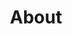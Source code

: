 ---
title: About
bio: "Hey, I'm Eldhose Kuriyan—an Art Director and Graphic Designer based in Toronto. I believe the most impactful design comes from truly understanding vision and purpose. That's why my process starts by stepping into my client's perspective, ensuring that the work I create isn't just visually striking but delivers real, meaningful results."
whatIDo: "Branding, Typography, and Illustration are my playgrounds. Whether it's crafting an identity from scratch or refining an existing one, I thrive on creating designs that connect, communicate, and leave a lasting impact."
experience:
  - Created key art designs for Netflix, crafting compelling visuals for global audiences
  - Helping students at Humber Polytechnic explore, learn, and utilize creative software and studio spaces as a Digital Fluency Advisor
  - Freelance Designer, working across branding, digital, and print
  - Diploma in Advertising and Graphic Design from Humber Polytechnic
  - Bachelors in Fine Arts, Applied Art
achievements:
  - year: 2023
    description: Recognized as one of RGD's Seven Emerging Student Designers at DesignThinkers 2023
  - year: 2019
    description: University First Rank - BFA Applied Art
profileImage: /images/uploads/profile.png
--- 